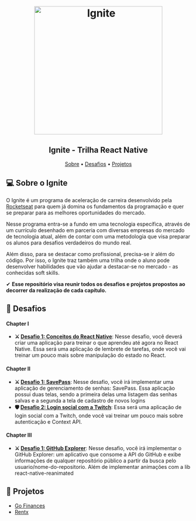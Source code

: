 <h1 align="center">
    <img alt="Ignite" src="https://res.cloudinary.com/ddi5agea1/image/upload/v1615811792/1920x1080_svmfrh.png" height="350px" />
</h1>

<h2 align="center"> 
	Ignite - Trilha React Native
</h2>

<p align="center">
 <a href="#-sobre-o-ignite">Sobre</a> •
 <a href="#-desafios">Desafios</a> • 
 <a href="#-projetos">Projetos</a>
</p>

## 💻 Sobre o Ignite

O Ignite é um programa de aceleração de carreira desenvolvido pela [Rocketseat](https://www.rocketseat.com.br/) para quem já domina os fundamentos da programação e quer se preparar para as melhores oportunidades do mercado. 

Nesse programa entra-se a fundo em uma tecnologia específica, através de um currículo desenhado em parceria com diversas empresas do mercado de tecnologia atual, além de contar com uma metodologia que visa preparar os alunos para desafios verdadeiros do mundo real.

Além disso, para se destacar como profissional, precisa-se ir além do código. Por isso, o Ignite traz também uma trilha onde o aluno pode desenvolver habilidades que vão ajudar a destacar-se no mercado - as conhecidas soft skills.

✔ **Esse repositório visa reunir todos os desafios e projetos propostos ao decorrer da realização de cada capítulo.**

## 🎯 Desafios

#### **Chapter I**  

-   **⚔ [Desafio 1: Conceitos do React Native](https://github.com/renatogual/ignite-react-native/tree/main/chapter1-challenge-01)**: Nesse desafio, você deverá criar uma aplicação para treinar o que aprendeu até agora no React Native. Essa será uma aplicação de lembrete de tarefas, onde você vai treinar um pouco mais sobre manipulação do estado no React.

#### **Chapter II**

-   **⚔ [Desafio 1: SavePass](https://github.com/renatogual/ignite-react-native/tree/main/chapter2-challenge-01)**: Nesse desafio, você irá implementar uma aplicação de gerenciamento de senhas: SavePass. Essa aplicação possui duas telas, sendo a primeira delas uma listagem das senhas salvas e a segunda a tela de cadastro de novos logins
-   **🛡 [Desafio 2: Login social com a Twitch](https://github.com/renatogual/ignite-challenges/tree/master/chapter2-challenge-02)**: Essa será uma aplicação de login social com a Twitch, onde você vai treinar um pouco mais sobre autenticação e Context API.

#### **Chapter III**  

-   **⚔ [Desafio 1: GitHub Explorer](https://github.com/renatogual/ignite-react-native/tree/main/chapter3-challenge-01)**: Nesse desafio, você irá implementar o GitHub Explorer: um aplicativo que consome a API do GitHub e exibe informações de qualquer repositório público a partir da busca pelo usuario/nome-do-repositorio. Além de implementar animações com a lib react-native-reanimated

## 📁 Projetos
- [Go Finances](https://github.com/renatogual/ignite-react-native/tree/main/gofinances)
- [Rentx](https://github.com/renatogual/ignite-react-native/tree/main/rentx)

